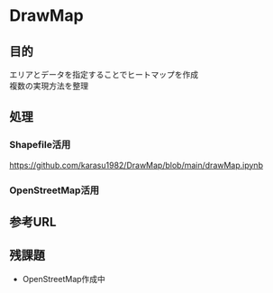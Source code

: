# DrawMap

## 目的
エリアとデータを指定することでヒートマップを作成<br>
複数の実現方法を整理

## 処理
### Shapefile活用
https://github.com/karasu1982/DrawMap/blob/main/drawMap.ipynb

### OpenStreetMap活用


## 参考URL

## 残課題
 * OpenStreetMap作成中
